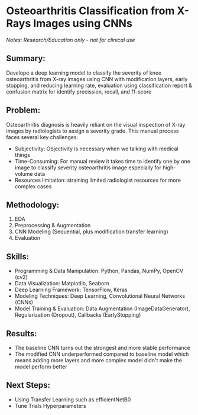 # Osteoarthritis Classification from X-Rays Images using CNNs 
*Notes: Research/Education only - not for clinical use*

## Summary:
Develope a deep learning model to classify the severity of knee osteoarthritis from X-ray images using CNN with modification layers, early stopping, and reducing learning rate, evaluation using classification report & confusion matrix for identify precission, recall, and f1-score

## Problem:
Osteoarthritis diagnosis is heavily reliant on the visual inspection of X-ray images by radiologists to assign a severity grade. This manual process faces several key challenges:
- Subjectivity: Objectivity is necessary when we talking with medical things
- Time-Consuming: For manual review it takes time to identify one by one image to classify severity osteoarthritis image especially for high-volume data
- Resources limitation: straining limited radiologist resources for more complex cases

## Methodology:
1. EDA
2. Preprocessing & Augmentation
3. CNN Modeling (Sequential, plus modification transfer learning)
4. Evaluation

## Skills:
- Programming & Data Manipulation: Python, Pandas, NumPy, OpenCV (cv2)
- Data Visualization: Matplotlib, Seaborn
- Deep Learning Framework: TensorFlow, Keras
- Modeling Techniques: Deep Learning, Convolutional Neural Networks (CNNs)
- Model Training & Evaluation: Data Augmentation (ImageDataGenerator), Regularization (Dropout), Callbacks (EarlyStopping)

## Results:
- The baseline CNN turns out the strongest and more stable performance
- The modified CNN underperformed compared to baseline model which means adding more layers and more complex model didn't make the model perform better

## Next Steps:
- Using Transfer Learning such as efficientNetB0
- Tune Trials Hyperparameters
